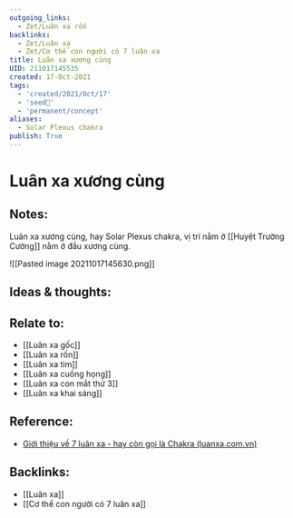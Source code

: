 ```yaml
---
outgoing_links:
  - Zet/Luân xa rốn
backlinks:
  - Zet/Luân xa
  - Zet/Cơ thể con người có 7 luân xa
title: Luân xa xương cùng
UID: 211017145535
created: 17-Oct-2021
tags:
  - 'created/2021/Oct/17'
  - 'seed🥜'
  - 'permanent/concept'
aliases:
  - Solar Plexus chakra
publish: True
---
```

# Luân xa xương cùng

## Notes:
Luân xa xương cùng, hay Solar Plexus chakra, vị trí nằm ở [[Huyệt Trường Cường]] nằm ở đầu xương cùng.

![[Pasted image 20211017145630.png]]

## Ideas & thoughts:

## Relate to:
- [[Luân xa gốc]]
- [[Luân xa rốn]]
- [[Luân xa tim]]
- [[Luân xa cuống họng]]
- [[Luân xa con mắt thứ 3]]
- [[Luân xa khai sáng]]

## Reference:
- [Giới thiệu về 7 luân xa - hay còn gọi là Chakra (luanxa.com.vn)](https://luanxa.com.vn/gioi-thieu-ve-7-luan-xa/)


## Backlinks:
- [[Luân xa]]
- [[Cơ thể con người có 7 luân xa]]
